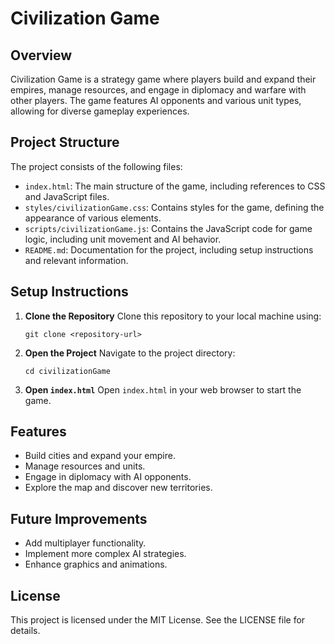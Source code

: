 # Civilization Game

## Overview
Civilization Game is a strategy game where players build and expand their empires, manage resources, and engage in diplomacy and warfare with other players. The game features AI opponents and various unit types, allowing for diverse gameplay experiences.

## Project Structure
The project consists of the following files:

- `index.html`: The main structure of the game, including references to CSS and JavaScript files.
- `styles/civilizationGame.css`: Contains styles for the game, defining the appearance of various elements.
- `scripts/civilizationGame.js`: Contains the JavaScript code for game logic, including unit movement and AI behavior.
- `README.md`: Documentation for the project, including setup instructions and relevant information.

## Setup Instructions
1. **Clone the Repository**
   Clone this repository to your local machine using:
   ```
   git clone <repository-url>
   ```

2. **Open the Project**
   Navigate to the project directory:
   ```
   cd civilizationGame
   ```

3. **Open `index.html`**
   Open `index.html` in your web browser to start the game.

## Features
- Build cities and expand your empire.
- Manage resources and units.
- Engage in diplomacy with AI opponents.
- Explore the map and discover new territories.

## Future Improvements
- Add multiplayer functionality.
- Implement more complex AI strategies.
- Enhance graphics and animations.

## License
This project is licensed under the MIT License. See the LICENSE file for details.
